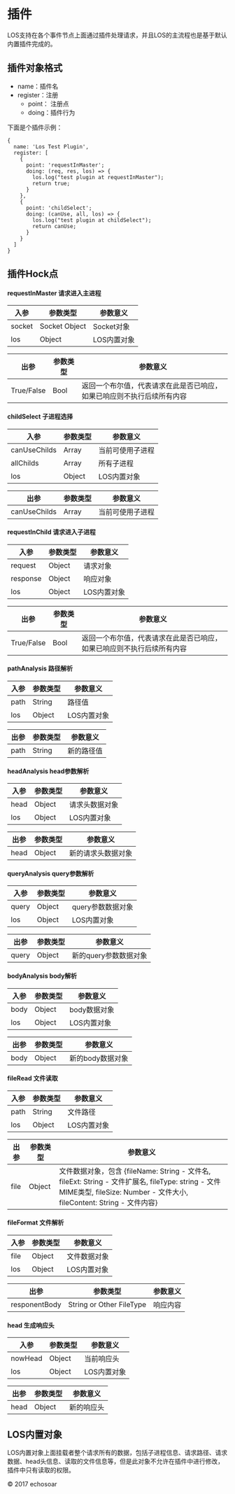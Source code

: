 # 插件

LOS支持在各个事件节点上面通过插件处理请求，并且LOS的主流程也是基于默认内置插件完成的。
## 插件对象格式

+ name：插件名
+ register：注册
	- point： 注册点
	- doing：插件行为

下面是个插件示例：
```
{
  name: 'Los Test Plugin',
  register: [
    {
      point: 'requestInMaster';
      doing: (req, res, los) => {
        los.log("test plugin at requestInMaster");
        return true;
      }
    },
    {
      point: 'childSelect';
      doing: (canUse, all, los) => {
        los.log("test plugin at childSelect");
        return canUse;
      }
    }
  ]
}
```
## 插件Hock点
#### requestInMaster 请求进入主进程
| 入参  | 参数类型  | 参数意义  |
| ------------ | ------------ | ------------ |
| socket  | Socket Object  | Socket对象  |
| los | Object | LOS内置对象 |

|  出参 | 参数类型  | 参数意义  |
| ------------ | ------------ | ------------ |
| True/False  | Bool  | 返回一个布尔值，代表请求在此是否已响应，如果已响应则不执行后续所有内容  |

#### childSelect 子进程选择
| 入参  | 参数类型  | 参数意义  |
| ------------ | ------------ | ------------ |
| canUseChilds  | Array  | 当前可使用子进程  |
| allChilds  | Array  | 所有子进程  |
| los | Object | LOS内置对象 |

|  出参 | 参数类型  | 参数意义  |
| ------------ | ------------ | ------------ |
| canUseChilds  | Array  | 当前可使用子进程  |

#### requestInChild 请求进入子进程
| 入参  | 参数类型  | 参数意义  |
| ------------ | ------------ | ------------ |
| request  | Object  | 请求对象  |
| response  | Object  | 响应对象  |
| los | Object | LOS内置对象 |

|  出参 | 参数类型  | 参数意义  |
| ------------ | ------------ | ------------ |
| True/False  | Bool  | 返回一个布尔值，代表请求在此是否已响应，如果已响应则不执行后续所有内容  |

#### pathAnalysis 路径解析
| 入参  | 参数类型  | 参数意义  |
| ------------ | ------------ | ------------ |
| path  | String  | 路径值  |
| los | Object | LOS内置对象 |

|  出参 | 参数类型  | 参数意义  |
| ------------ | ------------ | ------------ |
| path  | String  | 新的路径值  |


#### headAnalysis head参数解析
| 入参  | 参数类型  | 参数意义  |
| ------------ | ------------ | ------------ |
| head  | Object  | 请求头数据对象  |
| los | Object | LOS内置对象 |

|  出参 | 参数类型  | 参数意义  |
| ------------ | ------------ | ------------ |
| head  | Object  | 新的请求头数据对象  |

#### queryAnalysis query参数解析
| 入参  | 参数类型  | 参数意义  |
| ------------ | ------------ | ------------ |
| query  | Object  | query参数数据对象  |
| los | Object | LOS内置对象 |

|  出参 | 参数类型  | 参数意义  |
| ------------ | ------------ | ------------ |
| query  | Object  | 新的query参数数据对象  |

#### bodyAnalysis body解析
| 入参  | 参数类型  | 参数意义  |
| ------------ | ------------ | ------------ |
| body  | Object  | body数据对象  |
| los | Object | LOS内置对象 |

|  出参 | 参数类型  | 参数意义  |
| ------------ | ------------ | ------------ |
| body  | Object  | 新的body数据对象  |

#### fileRead 文件读取
| 入参  | 参数类型  | 参数意义  |
| ------------ | ------------ | ------------ |
| path  | String  | 文件路径  |
| los | Object | LOS内置对象 |

|  出参 | 参数类型  | 参数意义  |
| ------------ | ------------ | ------------ |
| file  | Object  | 文件数据对象，包含 {fileName: String - 文件名, fileExt: String - 文件扩展名, fileType: string - 文件MIME类型, fileSize: Number - 文件大小, fileContent: String - 文件内容} |

#### fileFormat 文件解析
| 入参  | 参数类型  | 参数意义  |
| ------------ | ------------ | ------------ |
| file  | Object  | 文件数据对象  |
| los | Object | LOS内置对象 |

|  出参 | 参数类型  | 参数意义  |
| ------------ | ------------ | ------------ |
| responentBody  | String or Other FileType | 响应内容 |

#### head 生成响应头
| 入参  | 参数类型  | 参数意义  |
| ------------ | ------------ | ------------ |
| nowHead  | Object  | 当前响应头  |
| los | Object | LOS内置对象 |

|  出参 | 参数类型  | 参数意义  |
| ------------ | ------------ | ------------ |
| head  | Object  | 新的响应头 |


## LOS内置对象

LOS内置对象上面挂载者整个请求所有的数据，包括子进程信息、请求路径、请求数据、head头信息、读取的文件信息等，但是此对象不允许在插件中进行修改，插件中只有读取的权限。

© 2017 echosoar